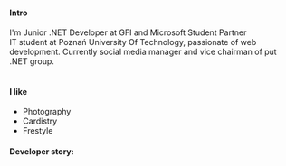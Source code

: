 
#### Intro
I'm Junior .NET Developer at GFI and Microsoft Student Partner
<br>
IT student at Poznań University Of Technology, passionate of web development. Currently social media manager and vice chairman of put .NET group.
<br><br>
<!--
#### Currently
TBD
<br><br>
#### Some history
TBD

<br><br>
-->
#### I like
- Photography
- Cardistry
- Frestyle

#### Developer story: